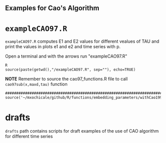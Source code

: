 Examples for Cao's Algorithm
---



# `exampleCAO97.R`


`exampleCAO97.R` computes E1 and E2 values for different vealues of TAU and print the values in plots e1 and e2 and time series with p.


Open a terminal and with the arrows run "exampleCAO97.R"

```
R
source(paste(getwd(),"/exampleCAO97.R", sep=""), echo=TRUE)
```

**NOTE** Remember to source the cao97_functions.R file to call `cao97sub(x,maxd,tau)` function
```
################################################################################
source('~/mxochicale/github/R/functions/embedding_parameters/withCao1997/cao97_functions.R')
```


# drafts

`drafts` path contains scripts for draft examples of the use of CAO algorithm for different time series
